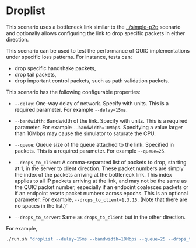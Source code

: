 # Droplist

This scenario uses a bottleneck link similar to the [../simple-p2p](simple-p2p)
scenario and optionally allows configuring the link to drop specific packets in
either direction.

This scenario can be used to test the performance of QUIC implementations under
specific loss patterns. For instance, tests can:
* drop specific handshake packets,
* drop tail packets,
* drop important control packets, such as path validation packets.

This scenario has the following configurable properties:

* `--delay`: One-way delay of network. Specify with units. This is a required
  parameter. For example `--delay=15ms`.

* `--bandwidth`: Bandwidth of the link. Specify with units. This is a required
  parameter. For example `--bandwidth=10Mbps`. Specifying a value larger than
  10Mbps may cause the simulator to saturate the CPU.

* `--queue`: Queue size of the queue attached to the link. Specified in
  packets. This is a required parameter. For example `--queue=25`.

* `--drops_to_client`: A comma-separated list of packets to drop, starting at 1,
 in the server to client direction. These packet numbers are simply the index of
 the packets arriving at the bottleneck link. This index applies to all IP
 packets arriving at the link, and may not be the same as the QUIC packet
 number, especially if an endpoint coalesces packets or if an endpoint resets
 packet numbers across epochs. This is an optional parameter. For example,
 `--drops_to_client=1,3,15`. (Note that there are no spaces in the list.)`

* `--drops_to_server`: Same as `drops_to_client` but in the other direction.

For example,
```bash
./run.sh "droplist --delay=15ms --bandwidth=10Mbps --queue=25 --drops_to_client=1,3,4 --drops_to_server=5"
```
